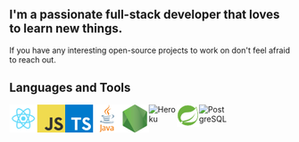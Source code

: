 ## I'm a passionate <strong>full-stack developer</strong> that loves to learn new things. 

If you have any interesting open-source projects to work on don't feel afraid to reach out.   

<div>


## Languages and Tools
<img align="left" alt="ReactJs"   height="50px"  width="50px" src="https://raw.githubusercontent.com/github/explore/80688e429a7d4ef2fca1e82350fe8e3517d3494d/topics/react/react.png"/>

<img align="left" alt="Javascript" height="50px"  width="50px" src="https://raw.githubusercontent.com/github/explore/80688e429a7d4ef2fca1e82350fe8e3517d3494d/topics/javascript/javascript.png"/>
   
<img align="left" alt="Typescript" height="50px"  width="50px" src="https://raw.githubusercontent.com/github/explore/80688e429a7d4ef2fca1e82350fe8e3517d3494d/topics/typescript/typescript.png"/>

<img align="left" alt ="Java"  height="50px"  width="50px" src="https://raw.githubusercontent.com/github/explore/5b3600551e122a3277c2c5368af2ad5725ffa9a1/topics/java/java.png"/>

<img align="left" alt="NodeJs" height="50px"  width="50px" src="https://raw.githubusercontent.com/github/explore/80688e429a7d4ef2fca1e82350fe8e3517d3494d/topics/nodejs/nodejs.png"/>
  
<img align="left" alt="Heroku"  height="50px"  width="50px" 
src="https://user-images.githubusercontent.com/73452073/155069595-b7325ea9-a69f-4106-87b7-8d1981cdfb44.png"/>

<img align="left" alt="Spring Boot" height="40px" width="40px" src="https://raw.githubusercontent.com/github/explore/80688e429a7d4ef2fca1e82350fe8e3517d3494d/topics/spring-boot/spring-boot.png"/>

<img align="left" alt="PostgreSQL" height="50px"  width="50px" src="https://avatars.githubusercontent.com/u/177543?s=200&v=4"/>
   
</div>


